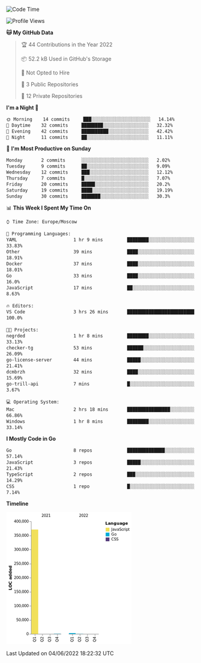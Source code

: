 <!--START_SECTION:waka-->
![Code Time](http://img.shields.io/badge/Code%20Time-321%20hrs%2044%20mins-blue)

![Profile Views](http://img.shields.io/badge/Profile%20Views-0-blue)

**🐱 My GitHub Data** 

> 🏆 44 Contributions in the Year 2022
 > 
> 📦 52.2 kB Used in GitHub's Storage 
 > 
> 🚫 Not Opted to Hire
 > 
> 📜 3 Public Repositories 
 > 
> 🔑 12 Private Repositories  
 > 
**I'm a Night 🦉** 

```text
🌞 Morning    14 commits     ███░░░░░░░░░░░░░░░░░░░░░░   14.14% 
🌆 Daytime    32 commits     ████████░░░░░░░░░░░░░░░░░   32.32% 
🌃 Evening    42 commits     ██████████░░░░░░░░░░░░░░░   42.42% 
🌙 Night      11 commits     ██░░░░░░░░░░░░░░░░░░░░░░░   11.11%

```
📅 **I'm Most Productive on Sunday** 

```text
Monday       2 commits      ░░░░░░░░░░░░░░░░░░░░░░░░░   2.02% 
Tuesday      9 commits      ██░░░░░░░░░░░░░░░░░░░░░░░   9.09% 
Wednesday    12 commits     ███░░░░░░░░░░░░░░░░░░░░░░   12.12% 
Thursday     7 commits      █░░░░░░░░░░░░░░░░░░░░░░░░   7.07% 
Friday       20 commits     █████░░░░░░░░░░░░░░░░░░░░   20.2% 
Saturday     19 commits     ████░░░░░░░░░░░░░░░░░░░░░   19.19% 
Sunday       30 commits     ███████░░░░░░░░░░░░░░░░░░   30.3%

```


📊 **This Week I Spent My Time On** 

```text
⌚︎ Time Zone: Europe/Moscow

💬 Programming Languages: 
YAML                     1 hr 9 mins         ████████░░░░░░░░░░░░░░░░░   33.83% 
Other                    39 mins             ████░░░░░░░░░░░░░░░░░░░░░   18.91% 
Docker                   37 mins             ████░░░░░░░░░░░░░░░░░░░░░   18.01% 
Go                       33 mins             ████░░░░░░░░░░░░░░░░░░░░░   16.0% 
JavaScript               17 mins             ██░░░░░░░░░░░░░░░░░░░░░░░   8.63%

🔥 Editors: 
VS Code                  3 hrs 26 mins       █████████████████████████   100.0%

🐱‍💻 Projects: 
negrded                  1 hr 8 mins         ████████░░░░░░░░░░░░░░░░░   33.13% 
checker-tg               53 mins             ██████░░░░░░░░░░░░░░░░░░░   26.09% 
go-license-server        44 mins             █████░░░░░░░░░░░░░░░░░░░░   21.41% 
dcmbrzh                  32 mins             ████░░░░░░░░░░░░░░░░░░░░░   15.69% 
go-trill-api             7 mins              █░░░░░░░░░░░░░░░░░░░░░░░░   3.67%

💻 Operating System: 
Mac                      2 hrs 18 mins       ████████████████░░░░░░░░░   66.86% 
Windows                  1 hr 8 mins         ████████░░░░░░░░░░░░░░░░░   33.14%

```

**I Mostly Code in Go** 

```text
Go                       8 repos             ██████████████░░░░░░░░░░░   57.14% 
JavaScript               3 repos             █████░░░░░░░░░░░░░░░░░░░░   21.43% 
TypeScript               2 repos             ███░░░░░░░░░░░░░░░░░░░░░░   14.29% 
CSS                      1 repo              █░░░░░░░░░░░░░░░░░░░░░░░░   7.14%

```


**Timeline**

![Chart not found](https://raw.githubusercontent.com/jeezft/jeezft/main/charts/bar_graph.png) 


 Last Updated on 04/06/2022 18:22:32 UTC
<!--END_SECTION:waka-->
